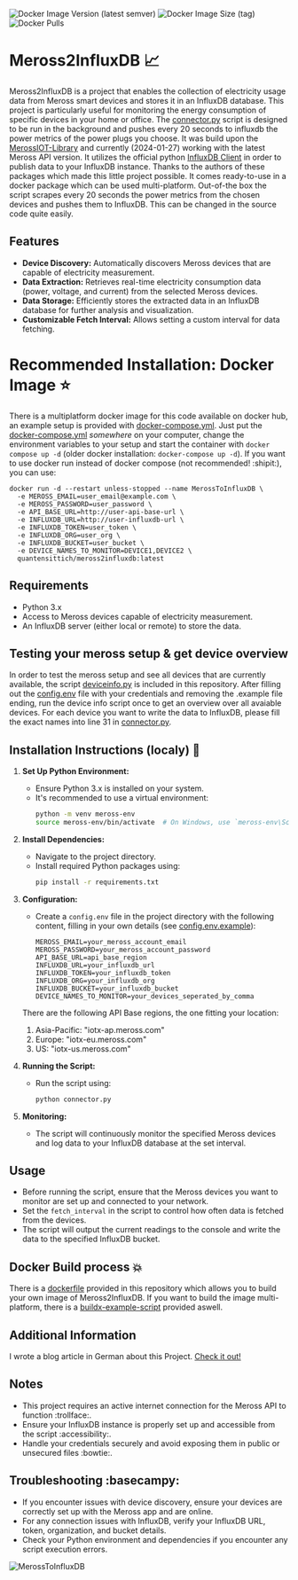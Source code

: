 ![Docker Image Version (latest semver)](https://img.shields.io/docker/v/quantensittich/meross2influxdb)
![Docker Image Size (tag)](https://img.shields.io/docker/image-size/quantensittich/meross2influxdb/latest)
![Docker Pulls](https://img.shields.io/docker/pulls/quantensittich/meross2influxdb)
# Meross2InfluxDB :chart_with_upwards_trend:

Meross2InfluxDB is a project that enables the collection of electricity usage data from Meross smart devices and stores it in an InfluxDB database. This project is particularly useful for monitoring the energy consumption of specific devices in your home or office. The [connector.py](connector.py) script is designed to be run in the background and pushes every 20 seconds to influxdb the power metrics of the power plugs you choose. It was build upon the [MerossIOT-Library](https://github.com/albertogeniola/MerossIot) and currently (2024-01-27) working with the latest Meross API version. It utilizes the official python [InfluxDB Client](https://github.com/influxdata/influxdb-client-python) in order to publish data to your InfluxDB instance. Thanks to the authors of these packages which made this little project possible.
It comes ready-to-use in a docker package which can be used multi-platform. Out-of-the box the script scrapes every 20 seconds the power metrics from the chosen devices and pushes them to InfluxDB. This can be changed in the source code quite easily.

## Features

- **Device Discovery:** Automatically discovers Meross devices that are capable of electricity measurement.
- **Data Extraction:** Retrieves real-time electricity consumption data (power, voltage, and current) from the selected Meross devices.
- **Data Storage:** Efficiently stores the extracted data in an InfluxDB database for further analysis and visualization.
- **Customizable Fetch Interval:** Allows setting a custom interval for data fetching.

# Recommended Installation: Docker Image :star:
There is a multiplatform docker image for this code available on docker hub, an example setup is provided with [docker-compose.yml](docker-compose.yml). Just put the [docker-compose.yml](docker-compose.yml) _somewhere_ on your computer, change the environment variables to your setup and start the container with `docker compose up -d` (older docker installation: `docker-compose up -d`).
If you want to use docker run instead of docker compose (not recommended! :shipit:), you can use:
```
docker run -d --restart unless-stopped --name MerossToInfluxDB \
  -e MEROSS_EMAIL=user_email@example.com \
  -e MEROSS_PASSWORD=user_password \
  -e API_BASE_URL=http://user-api-base-url \
  -e INFLUXDB_URL=http://user-influxdb-url \
  -e INFLUXDB_TOKEN=user_token \
  -e INFLUXDB_ORG=user_org \
  -e INFLUXDB_BUCKET=user_bucket \
  -e DEVICE_NAMES_TO_MONITOR=DEVICE1,DEVICE2 \
  quantensittich/meross2influxdb:latest
```


## Requirements

- Python 3.x
- Access to Meross devices capable of electricity measurement.
- An InfluxDB server (either local or remote) to store the data.

## Testing your meross setup & get device overview
In order to test the meross setup and see all devices that are currently available, the script [deviceinfo.py](deviceinfo.py) is included in this repository. After filling out the [config.env](config.env.example) file with your credentials and removing the .example file ending, run the device info script once to get an overview over all avaiable devices. For each device you want to write the data to InfluxDB, please fill the exact names into line 31 in [connector.py](connector.py).

## Installation Instructions (localy) :potato:

1. **Set Up Python Environment:**
   - Ensure Python 3.x is installed on your system.
   - It's recommended to use a virtual environment:
     ```bash
     python -m venv meross-env
     source meross-env/bin/activate  # On Windows, use `meross-env\Scripts\activate`
     ```

2. **Install Dependencies:**
   - Navigate to the project directory.
   - Install required Python packages using:
     ```bash
     pip install -r requirements.txt
     ```

3. **Configuration:**
   - Create a `config.env` file in the project directory with the following content, filling in your own details (see [config.env.example](config.env.example)):
     ```
     MEROSS_EMAIL=your_meross_account_email
     MEROSS_PASSWORD=your_meross_account_password
     API_BASE_URL=api_base_region
     INFLUXDB_URL=your_influxdb_url
     INFLUXDB_TOKEN=your_influxdb_token
     INFLUXDB_ORG=your_influxdb_org
     INFLUXDB_BUCKET=your_influxdb_bucket
     DEVICE_NAMES_TO_MONITOR=your_devices_seperated_by_comma
     ```
    There are the following API Base regions, the one fitting your location:
    1. Asia-Pacific: "iotx-ap.meross.com"
    2. Europe: "iotx-eu.meross.com"
    3. US: "iotx-us.meross.com"

4. **Running the Script:**
   - Run the script using:
     ```bash
     python connector.py
     ```

5. **Monitoring:**
   - The script will continuously monitor the specified Meross devices and log data to your InfluxDB database at the set interval.

## Usage

- Before running the script, ensure that the Meross devices you want to monitor are set up and connected to your network.
- Set the `fetch_interval` in the script to control how often data is fetched from the devices.
- The script will output the current readings to the console and write the data to the specified InfluxDB bucket.

## Docker Build process :boom:

There is a [dockerfile](Dockerfile) provided in this repository which allows you to build your own image of Meross2InfluxDB. If you want to build the image multi-platform, there is a [buildx-example-script](buildx.sh) provided aswell.

## Additional Information
I wrote a blog article in German about this Project. [Check it out!](https://p3g3.de/2024/02/meross-trifft-influxdb/)
## Notes

- This project requires an active internet connection for the Meross API to function :trollface:.
- Ensure your InfluxDB instance is properly set up and accessible from the script :accessibility:.
- Handle your credentials securely and avoid exposing them in public or unsecured files :bowtie:.

## Troubleshooting :basecampy:

- If you encounter issues with device discovery, ensure your devices are correctly set up with the Meross app and are online.
- For any connection issues with InfluxDB, verify your InfluxDB URL, token, organization, and bucket details.
- Check your Python environment and dependencies if you encounter any script execution errors.

![MerossToInfluxDB](https://media.giphy.com/media/v1.Y2lkPTc5MGI3NjExNmQ5NWZjeW9ja3I4anRoaHEzcjh2b3o2NGoyc2E5OXk5d3lhaTI3ZSZlcD12MV9pbnRlcm5hbF9naWZfYnlfaWQmY3Q9Zw/9ADoZQgs0tyww/giphy.gif)